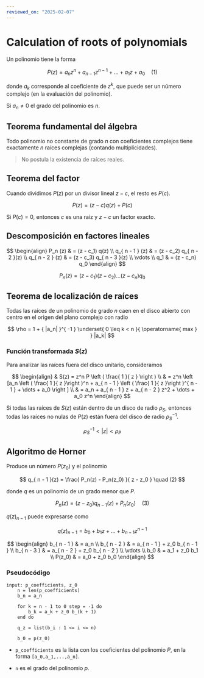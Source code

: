 ```yaml
---
reviewed_on: "2025-02-07"
---
```


# Calculation of roots of polynomials

Un polinomio tiene la forma

$$
P(z) = a_n z^n + a_{ n - 1 } z^{ n - 1 } + \dots + a_1 z + a_0 \quad (1)
$$

donde $a_k$ corresponde al coeficiente de $z^k$, que puede ser un número complejo (en la evaluación del polinomio).

Si $a_n \neq 0$ el grado del polinomio es $n$.

## Teorema fundamental del álgebra

Todo polinomio no constante de grado $n$ con coeficientes complejos tiene exactamente $n$ raíces complejas (contando multiplicidades).

> No postula la existencia de raíces reales.

## Teorema del factor

Cuando dividimos $P(z)$ por un divisor lineal $z - c$, el resto es $P(c)$.

$$
P(z) = (z - c) q(z) + P(c)
$$

Si $P(c) = 0$, entonces $c$ es una raíz y $z - c$ un factor exacto.

## Descomposición en factores lineales

$$
\begin{align}
	P_n (z)         & = (z - c_1) q(z) \\
	q_{ n - 1 } (z) & = (z - c_2) q_{ n - 2 }(z) \\
	q_{ n - 2 } (z) & = (z - c_3) q_{ n - 3 }(z) \\
	\vdots \\
	q_1             & = (z - c_n) q_0
\end{align}
$$

$$
P_n(z) = (z - c_1) (z - c_2) \dots (z - c_n) q_0
$$

## Teorema de localización de raíces

Todas las raíces de un polinomio de grado $n$ caen en el disco abierto con centro en el origen del plano complejo con radio

$$
\rho = 1 + { |a_n| }^{ -1 } \underset{ 0 \leq k < n }{ \operatorname{ max } } |a_k|
$$

### Función transformada $S(z)$

Para analizar las raíces fuera del disco unitario, consideramos

$$
\begin{align}
	& S(z) = z^n P \left ( \frac{ 1 }{ z } \right ) \\
	& = z^n \left [a_n \left ( \frac{ 1 }{ z }\right )^n + a_{ n - 1 } \left ( \frac{ 1 }{ z }\right )^{ n - 1 } + \dots + a_0 \right ] \\
	& = a_n + a_{ n - 1 } z + a_{ n - 2 } z^2 + \dots + a_0 z^n
\end{align}
$$

Si todas las raíces de $S(z)$ están dentro de un disco de radio $\rho_S$, entonces todas las raíces no nulas de $P(z)$ están fuera del disco de radio ${ \rho_S }^{ -1 }$.

$$
{ \rho_S }^{ -1 } < |z| < \rho_P
$$

## Algoritmo de Horner

Produce un número $P(z_0)$ y el polinomio

$$
q_{ n - 1 }(z) = \frac{ P_n(z) - P_n(z_0) }{ z - z_0 } \quad (2)
$$

donde $q$ es un polinomio de un grado menor que $P$.

$$
P_n(z) = (z - z_0) q_{ n - 1 }(z) + P_n(z_0) \quad (3)
$$

$q(z)_{ n - 1 }$ puede expresarse como

$$
q(z)_{ n - 1 } = b_0 + b_1 z + \dots + b_{ n - 1 } z^{ n - 1 }
$$

$$
\begin{align}
	b_{ n - 1 } & = a_n \\
	b_{ n - 2 } & = a_{ n - 1 } + z_0 b_{ n - 1 } \\
	b_{ n - 3 } & = a_{ n - 2 } + z_0 b_{ n - 2 } \\
	\vdots \\
	b_0         & = a_1 + z_0 b_1 \\
	P(z_0)      & = a_0 + z_0 b_0
\end{align}
$$

### Pseudocódigo

```
input: p_coefficients, z_0
	n = len(p_coefficients)
	b_n = a_n

	for k = n - 1 to 0 step = -1 do
		b_k = a_k + z_0 b_(k + 1)
	end do

	q_z = list(b_i : 1 <= i <= n)

	b_0 = p(z_0)
```

- `p_coefficients` es la lista con los coeficientes del polinomio $P$, en la forma `[a_0,a_1,...,a_n]`.

- `n` es el grado del polinomio $p$.
